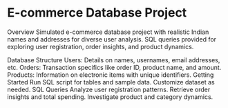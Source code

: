 # E-commerce Database Project
Overview
Simulated e-commerce database project with realistic Indian names and addresses for diverse user analysis. SQL queries provided for exploring user registration, order insights, and product dynamics.

Database Structure
Users: Details on names, usernames, email addresses, etc.
Orders: Transaction specifics like order ID, product name, and amount.
Products: Information on electronic items with unique identifiers.
Getting Started
Run SQL script for tables and sample data.
Customize dataset as needed.
SQL Queries
Analyze user registration patterns.
Retrieve order insights and total spending.
Investigate product and category dynamics.
